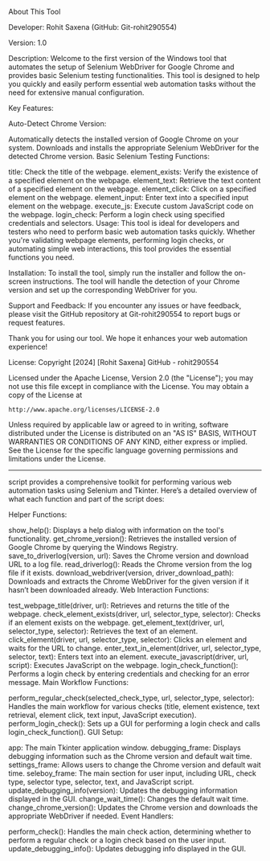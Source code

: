 About This Tool

Developer: Rohit Saxena (GitHub: Git-rohit290554)

Version: 1.0

Description:
Welcome to the first version of the Windows tool that automates the setup of Selenium WebDriver for Google Chrome and provides basic Selenium testing functionalities. This tool is designed to help you quickly and easily perform essential web automation tasks without the need for extensive manual configuration.

Key Features:

Auto-Detect Chrome Version:

Automatically detects the installed version of Google Chrome on your system.
Downloads and installs the appropriate Selenium WebDriver for the detected Chrome version.
Basic Selenium Testing Functions:

title: Check the title of the webpage.
element_exists: Verify the existence of a specified element on the webpage.
element_text: Retrieve the text content of a specified element on the webpage.
element_click: Click on a specified element on the webpage.
element_input: Enter text into a specified input element on the webpage.
execute_js: Execute custom JavaScript code on the webpage.
login_check: Perform a login check using specified credentials and selectors.
Usage:
This tool is ideal for developers and testers who need to perform basic web automation tasks quickly. Whether you're validating webpage elements, performing login checks, or automating simple web interactions, this tool provides the essential functions you need.

Installation:
To install the tool, simply run the installer and follow the on-screen instructions. The tool will handle the detection of your Chrome version and set up the corresponding WebDriver for you.

Support and Feedback:
If you encounter any issues or have feedback, please visit the GitHub repository at Git-rohit290554 to report bugs or request features.

Thank you for using our tool. We hope it enhances your web automation experience!

License:
Copyright [2024] [Rohit Saxena] GitHub - rohit290554

Licensed under the Apache License, Version 2.0 (the "License");
you may not use this file except in compliance with the License.
You may obtain a copy of the License at

    http://www.apache.org/licenses/LICENSE-2.0

Unless required by applicable law or agreed to in writing, software
distributed under the License is distributed on an "AS IS" BASIS,
WITHOUT WARRANTIES OR CONDITIONS OF ANY KIND, either express or implied.
See the License for the specific language governing permissions and
limitations under the License.

------------------------------------------------------------------------------------------------------------------------------------------------------------------------------------------------------------------------

script provides a comprehensive toolkit for performing various web automation tasks using Selenium and Tkinter. Here’s a detailed overview of what each function and part of the script does:

Helper Functions:

show_help(): Displays a help dialog with information on the tool's functionality.
get_chrome_version(): Retrieves the installed version of Google Chrome by querying the Windows Registry.
save_to_driverlog(version, url): Saves the Chrome version and download URL to a log file.
read_driverlog(): Reads the Chrome version from the log file if it exists.
download_webdriver(version, driver_download_path): Downloads and extracts the Chrome WebDriver for the given version if it hasn’t been downloaded already.
Web Interaction Functions:

test_webpage_title(driver, url): Retrieves and returns the title of the webpage.
check_element_exists(driver, url, selector_type, selector): Checks if an element exists on the webpage.
get_element_text(driver, url, selector_type, selector): Retrieves the text of an element.
click_element(driver, url, selector_type, selector): Clicks an element and waits for the URL to change.
enter_text_in_element(driver, url, selector_type, selector, text): Enters text into an element.
execute_javascript(driver, url, script): Executes JavaScript on the webpage.
login_check_function(): Performs a login check by entering credentials and checking for an error message.
Main Workflow Functions:

perform_regular_check(selected_check_type, url, selector_type, selector): Handles the main workflow for various checks (title, element existence, text retrieval, element click, text input, JavaScript execution).
perform_login_check(): Sets up a GUI for performing a login check and calls login_check_function().
GUI Setup:

app: The main Tkinter application window.
debugging_frame: Displays debugging information such as the Chrome version and default wait time.
settings_frame: Allows users to change the Chrome version and default wait time.
seleboy_frame: The main section for user input, including URL, check type, selector type, selector, text, and JavaScript script.
update_debugging_info(version): Updates the debugging information displayed in the GUI.
change_wait_time(): Changes the default wait time.
change_chrome_version(): Updates the Chrome version and downloads the appropriate WebDriver if needed.
Event Handlers:

perform_check(): Handles the main check action, determining whether to perform a regular check or a login check based on the user input.
update_debugging_info(): Updates debugging info displayed in the GUI.
